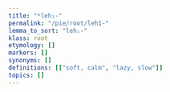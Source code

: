 ```yaml
---
title: "*leh₁-"
permalink: "/pie/root/leh1-"
lemma_to_sort: "leh₁-"
klass: root
etymology: []
markers: []
synonyms: []
definitions: [["soft, calm", "lazy, slow"]]
topics: []
---
```

